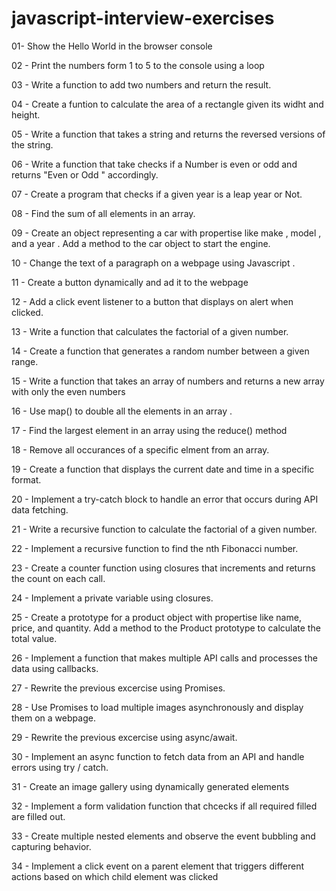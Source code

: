 # javascript-interview-exercises

01-  Show the Hello World in the browser console

02 - Print the numbers form 1 to 5 to the console using a loop

03 - Write a function to add two numbers and return the result.

04 - Create a funtion to calculate the area of a rectangle given its widht and height.

05 - Write a function that takes a string and returns the reversed versions of the string.

06 - Write a function that take checks  if a Number is even or odd and returns "Even or Odd " accordingly.

07 - Create a program that checks if a given year is a leap year or Not.

08 - Find the sum of all elements in an array.

09 - Create an object representing a car with propertise like make , model , and a year . Add a method to the car object to start the engine.

10 - Change the text of a paragraph on a webpage using Javascript .

11 - Create a button dynamically and ad it to the webpage

12 - Add a click event listener to a button that displays on alert when clicked.

13 - Write a function that calculates the factorial of a given number.

14 - Create a function that generates a random number between a given range.

15 - Write a function that takes an array of numbers and returns a new array with only the even numbers

16 - Use map() to double all the elements in an array .

17 - Find the largest element in an array using the reduce() method

18 - Remove all occurances of a specific elment from an array.

19 - Create a function that displays the current date and time in a specific format.

20 - Implement a try-catch block to handle an error that occurs during API data fetching.

21 - Write a recursive function to calculate the factorial of a given number.

22 - Implement a recursive function to find the nth Fibonacci number.

23 - Create a counter function using closures that increments and returns the count on each call.

24 - Implement a private variable using closures.

25 - Create a prototype for a product object with propertise like name, price, and quantity. Add a method to the Product prototype to calculate the total value.

26 - Implement a function that makes multiple API calls and processes the data using callbacks.

27 - Rewrite the previous excercise using Promises.

28 - Use Promises to load multiple images asynchronously and display them on a webpage.

29 - Rewrite the previous excercise using async/await.

30 - Implement an async function to fetch data from an API and handle errors using try / catch.

31 - Create an image gallery using dynamically generated elements

32 - Implement a form validation function that chcecks if all required filled are filled out.

33 - Create multiple nested elements and observe the event bubbling and capturing behavior.

34 - Implement a click event on a parent element that triggers different actions based on which child element was clicked